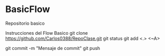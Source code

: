 # BasicFlow
Repositorio basico


Instrucciones del Flow Basico
git clone https://github.com/Carlos0388/RepoClase.git
git status
git add <.> <~A>

git commit -m "Mensaje de commit"
git push
